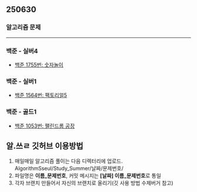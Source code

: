 ## 250630

### 알고리즘 문제

---

### 백준 - 실버4
- [백준 1755번: 숫자놀이](https://www.acmicpc.net/problem/1755)

### 백준 - 실버1
- [백준 1564번: 팩토리얼5](https://www.acmicpc.net/problem/1564)

### 백준 - 골드1
- [백준 1053번: 팰린드롬 공장](https://www.acmicpc.net/problem/1053)

## 알.쓰ㄹ 깃허브 이용방법
1. 매일매일 알고리즘 풀이는 다음 디렉터리에 업로드. AlgorithmSseul/Study_Summer/날짜/문제번호/
2. 파일명은 **이름_문제번호**, 커밋 메시지는 **[날짜] 이름_문제번호**로 통일
3. 각자 브랜치 만들어서 자신의 브랜치로 올리기(깃 사용 방법 수제버거 참고)
